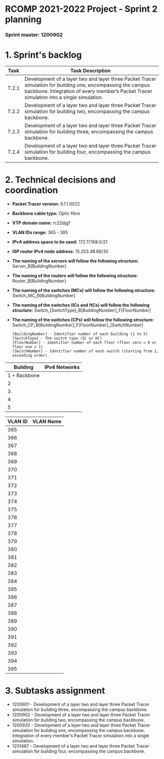 RCOMP 2021-2022 Project - Sprint 2 planning
===========================================
### Sprint master: 1200902 ###

# 1. Sprint's backlog #
| Task  | Task Description                                                                                                                                                                                         |
|-------|----------------------------------------------------------------------------------------------------------------------------------------------------------------------------------------------------------|
| T.2.1 | Development of a layer two and layer three Packet Tracer simulation for building one, encompassing the campus backbone. Integration of every member’s Packet Tracer simulation into a single simulation. |
| T.2.2 | Development of a layer two and layer three Packet Tracer simulation for building two, encompassing the campus backbone.                                                                                  |
| T.2.3 | Development of a layer two and layer three Packet Tracer simulation for building three, encompassing the campus backbone.                                                                                |
| T.2.4 | Development of a layer two and layer three Packet Tracer simulation for building four, encompassing the campus backbone.                                                                                 |


# 2. Technical decisions and coordination #

  * **Packet Tracer version:** 8.1.1.0022
  * **Backbone cable type:** Optic fibre
  * **VTP domain name:** rc22djg1
  * **VLAN IDs range:** 365 - 395
  * **IPv4 address space to be used:** 172.17.168.0/21
  * **ISP router IPv4 node address:** 15.203.48.66/30

  * **The naming of the servers will follow the following structure:** Server_B[BuildingNumber]
  * **The naming of the routers will follow the following structure:** Router_B[BuildingNumber]
  * **The naming of the switches (MCs) will follow the following structure:** Switch_MC_B[BuildingNumber]
  * **The naming of the switches (ICs and HCs) will follow the following structure:** Switch_[SwitchType]\_B[BuildingNumber]_F[FloorNumber]
  * **The naming of the switches (CPs) will follow the following structure:** Switch_CP_B[BuildingNumber]\_F[FloorNumber]_[SwitchNumber]

        [BuildingNumber] - Identifier number of each building (1 to 5)
        [SwitchType] - The switch type (IC or HC)
        [FloorNumber] - Identifier number of each floor (floor zero = 0 or floor one = 1)
        [SwitchNumber] - Identifier number of each switch (starting from 1, ascending order)


| Building     | IPv4 Networks |
|--------------|---------------|
| 1 + Backbone |               |
| 2            |               |
| 3            |               |
| 4            |               |
| 5            |               |


| VLAN ID | VLAN Name |
|---------|-----------|
| 365     |           |
| 366     |           |
| 367     |           |
| 368     |           |
| 369     |           |
| 370     |           |
| 371     |           |
| 372     |           |
| 373     |           |
| 374     |           |
| 375     |           |
| 376     |           |
| 377     |           |
| 378     |           |
| 379     |           |
| 380     |           |
| 381     |           |
| 382     |           |
| 383     |           |
| 384     |           |
| 385     |           |
| 386     |           |
| 387     |           |
| 388     |           |
| 389     |           |
| 390     |           |
| 391     |           |
| 392     |           |
| 393     |           |
| 394     |           |
| 395     |           |


# 3. Subtasks assignment #

  * 1200601 - Development of a layer two and layer three Packet Tracer simulation for building three, encompassing the campus backbone.
  * 1200902 - Development of a layer two and layer three Packet Tracer simulation for building two, encompassing the campus backbone.
  * 1200920 - Development of a layer two and layer three Packet Tracer simulation for building one, encompassing the campus backbone. Integration of every member’s Packet Tracer simulation into a single simulation.
  * 1201487 - Development of a layer two and layer three Packet Tracer simulation for building four, encompassing the campus backbone.

